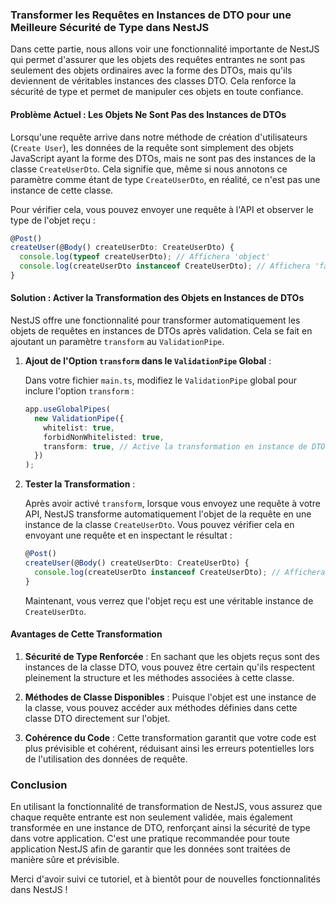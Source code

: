 ### Transformer les Requêtes en Instances de DTO pour une Meilleure Sécurité de Type dans NestJS

Dans cette partie, nous allons voir une fonctionnalité importante de NestJS qui permet d'assurer que les objets des requêtes entrantes ne sont pas seulement des objets ordinaires avec la forme des DTOs, mais qu'ils deviennent de véritables instances des classes DTO. Cela renforce la sécurité de type et permet de manipuler ces objets en toute confiance.

#### Problème Actuel : Les Objets Ne Sont Pas des Instances de DTOs

Lorsqu'une requête arrive dans notre méthode de création d'utilisateurs (`Create User`), les données de la requête sont simplement des objets JavaScript ayant la forme des DTOs, mais ne sont pas des instances de la classe `CreateUserDto`. Cela signifie que, même si nous annotons ce paramètre comme étant de type `CreateUserDto`, en réalité, ce n'est pas une instance de cette classe.

Pour vérifier cela, vous pouvez envoyer une requête à l'API et observer le type de l'objet reçu :

```typescript
@Post()
createUser(@Body() createUserDto: CreateUserDto) {
  console.log(typeof createUserDto); // Affichera 'object'
  console.log(createUserDto instanceof CreateUserDto); // Affichera 'false'
}
```

#### Solution : Activer la Transformation des Objets en Instances de DTOs

NestJS offre une fonctionnalité pour transformer automatiquement les objets de requêtes en instances de DTOs après validation. Cela se fait en ajoutant un paramètre `transform` au `ValidationPipe`.

1. **Ajout de l'Option `transform` dans le `ValidationPipe` Global** :

   Dans votre fichier `main.ts`, modifiez le `ValidationPipe` global pour inclure l'option `transform` :

   ```typescript
   app.useGlobalPipes(
     new ValidationPipe({
       whitelist: true,
       forbidNonWhitelisted: true,
       transform: true, // Active la transformation en instance de DTO
     })
   );
   ```

2. **Tester la Transformation** :

   Après avoir activé `transform`, lorsque vous envoyez une requête à votre API, NestJS transforme automatiquement l'objet de la requête en une instance de la classe `CreateUserDto`. Vous pouvez vérifier cela en envoyant une requête et en inspectant le résultat :

   ```typescript
   @Post()
   createUser(@Body() createUserDto: CreateUserDto) {
     console.log(createUserDto instanceof CreateUserDto); // Affichera 'true'
   }
   ```

   Maintenant, vous verrez que l'objet reçu est une véritable instance de `CreateUserDto`.

#### Avantages de Cette Transformation

1. **Sécurité de Type Renforcée** : En sachant que les objets reçus sont des instances de la classe DTO, vous pouvez être certain qu'ils respectent pleinement la structure et les méthodes associées à cette classe.

2. **Méthodes de Classe Disponibles** : Puisque l'objet est une instance de la classe, vous pouvez accéder aux méthodes définies dans cette classe DTO directement sur l'objet.

3. **Cohérence du Code** : Cette transformation garantit que votre code est plus prévisible et cohérent, réduisant ainsi les erreurs potentielles lors de l'utilisation des données de requête.

### Conclusion

En utilisant la fonctionnalité de transformation de NestJS, vous assurez que chaque requête entrante est non seulement validée, mais également transformée en une instance de DTO, renforçant ainsi la sécurité de type dans votre application. C'est une pratique recommandée pour toute application NestJS afin de garantir que les données sont traitées de manière sûre et prévisible.

Merci d'avoir suivi ce tutoriel, et à bientôt pour de nouvelles fonctionnalités dans NestJS !
